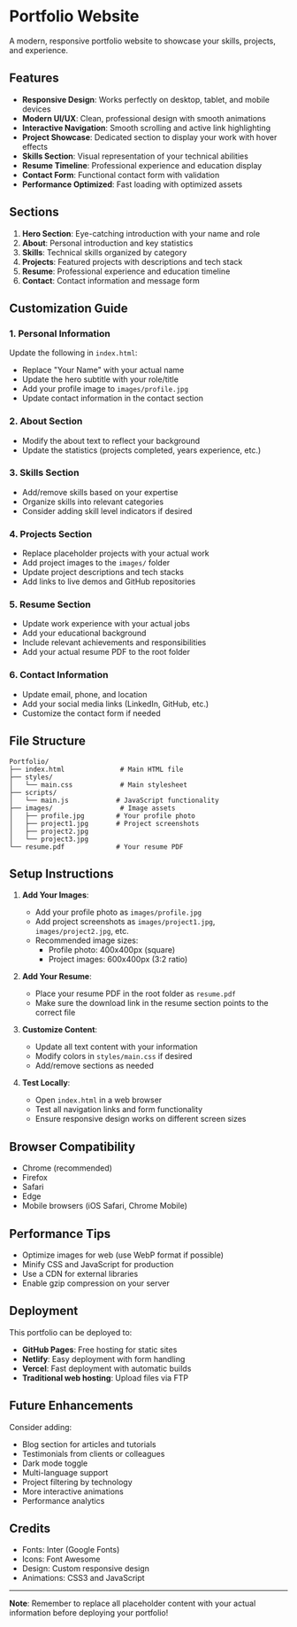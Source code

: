 # Portfolio Website

A modern, responsive portfolio website to showcase your skills, projects, and experience.

## Features

- **Responsive Design**: Works perfectly on desktop, tablet, and mobile devices
- **Modern UI/UX**: Clean, professional design with smooth animations
- **Interactive Navigation**: Smooth scrolling and active link highlighting
- **Project Showcase**: Dedicated section to display your work with hover effects
- **Skills Section**: Visual representation of your technical abilities
- **Resume Timeline**: Professional experience and education display
- **Contact Form**: Functional contact form with validation
- **Performance Optimized**: Fast loading with optimized assets

## Sections

1. **Hero Section**: Eye-catching introduction with your name and role
2. **About**: Personal introduction and key statistics
3. **Skills**: Technical skills organized by category
4. **Projects**: Featured projects with descriptions and tech stack
5. **Resume**: Professional experience and education timeline
6. **Contact**: Contact information and message form

## Customization Guide

### 1. Personal Information
Update the following in `index.html`:
- Replace "Your Name" with your actual name
- Update the hero subtitle with your role/title
- Add your profile image to `images/profile.jpg`
- Update contact information in the contact section

### 2. About Section
- Modify the about text to reflect your background
- Update the statistics (projects completed, years experience, etc.)

### 3. Skills Section
- Add/remove skills based on your expertise
- Organize skills into relevant categories
- Consider adding skill level indicators if desired

### 4. Projects Section
- Replace placeholder projects with your actual work
- Add project images to the `images/` folder
- Update project descriptions and tech stacks
- Add links to live demos and GitHub repositories

### 5. Resume Section
- Update work experience with your actual jobs
- Add your educational background
- Include relevant achievements and responsibilities
- Add your actual resume PDF to the root folder

### 6. Contact Information
- Update email, phone, and location
- Add your social media links (LinkedIn, GitHub, etc.)
- Customize the contact form if needed

## File Structure

```
Portfolio/
├── index.html              # Main HTML file
├── styles/
│   └── main.css            # Main stylesheet
├── scripts/
│   └── main.js            # JavaScript functionality
├── images/                 # Image assets
│   ├── profile.jpg        # Your profile photo
│   ├── project1.jpg       # Project screenshots
│   ├── project2.jpg
│   └── project3.jpg
└── resume.pdf             # Your resume PDF
```

## Setup Instructions

1. **Add Your Images**:
   - Add your profile photo as `images/profile.jpg`
   - Add project screenshots as `images/project1.jpg`, `images/project2.jpg`, etc.
   - Recommended image sizes:
     - Profile photo: 400x400px (square)
     - Project images: 600x400px (3:2 ratio)

2. **Add Your Resume**:
   - Place your resume PDF in the root folder as `resume.pdf`
   - Make sure the download link in the resume section points to the correct file

3. **Customize Content**:
   - Update all text content with your information
   - Modify colors in `styles/main.css` if desired
   - Add/remove sections as needed

4. **Test Locally**:
   - Open `index.html` in a web browser
   - Test all navigation links and form functionality
   - Ensure responsive design works on different screen sizes

## Browser Compatibility

- Chrome (recommended)
- Firefox
- Safari
- Edge
- Mobile browsers (iOS Safari, Chrome Mobile)

## Performance Tips

- Optimize images for web (use WebP format if possible)
- Minify CSS and JavaScript for production
- Use a CDN for external libraries
- Enable gzip compression on your server

## Deployment

This portfolio can be deployed to:
- **GitHub Pages**: Free hosting for static sites
- **Netlify**: Easy deployment with form handling
- **Vercel**: Fast deployment with automatic builds
- **Traditional web hosting**: Upload files via FTP

## Future Enhancements

Consider adding:
- Blog section for articles and tutorials
- Testimonials from clients or colleagues
- Dark mode toggle
- Multi-language support
- Project filtering by technology
- More interactive animations
- Performance analytics

## Credits

- Fonts: Inter (Google Fonts)
- Icons: Font Awesome
- Design: Custom responsive design
- Animations: CSS3 and JavaScript

---

**Note**: Remember to replace all placeholder content with your actual information before deploying your portfolio!
